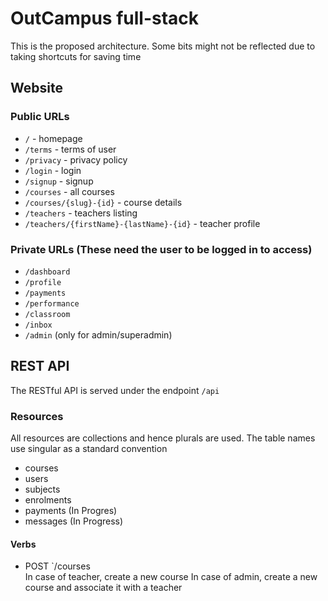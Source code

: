# OutCampus full-stack

This is the proposed architecture. Some bits might not be reflected due to taking shortcuts for saving time

## Website

### Public URLs

- `/` - homepage
- `/terms` - terms of user
- `/privacy` - privacy policy
- `/login` - login
- `/signup` - signup
- `/courses` - all courses
- `/courses/{slug}-{id}` - course details
- `/teachers` - teachers listing
- `/teachers/{firstName}-{lastName}-{id}` - teacher profile

### Private URLs (These need the user to be logged in to access)

- `/dashboard`
- `/profile`
- `/payments`
- `/performance`
- `/classroom`
- `/inbox`
- `/admin` (only for admin/superadmin)

## REST API

The RESTful API is served under the endpoint `/api`

### Resources

All resources are collections and hence plurals are used. The table names use singular as a standard convention

- courses
- users
- subjects
- enrolments
- payments (In Progres)
- messages (In Progress)

#### Verbs

- POST `/courses\
	In case of teacher, create a new course
	In case of admin, create a new course and associate it with a teacher
